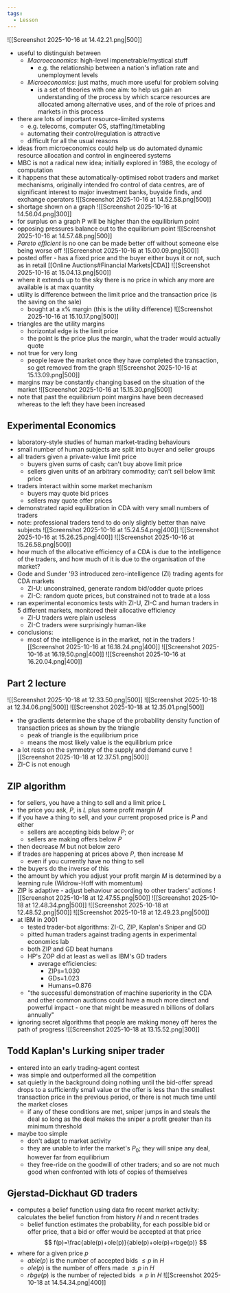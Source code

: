 ```yaml
---
tags:
  - Lesson
---
```

![[Screenshot 2025-10-16 at 14.42.21.png|500]]
- useful to distinguish between
	- *Macroeconomics*: high-level impenetrable/mystical stuff
		- e.g. the relationship between a nation's inflation rate and unemployment levels
	- *Microeconomics*: just maths, much more useful for problem solving
		- is a set of theories with one aim: to help us gain an understanding of the process by which scarce resources are allocated among alternative uses, and of the role of prices and markets in this process
- there are lots of important resource-limited systems
	- e.g. telecoms, computer OS, staffing/timetabling
	- automating their control/regulation is attractive 
	- difficult for all the usual reasons
- ideas from microeconomics could help us do automated dynamic resource allocation and control in engineered systems
- MBC is not a radical new idea; initially explored in 1988, the ecology of computation 
- it happens that these automatically-optimised robot traders and market mechanisms, originally intended fro control of data centres, are of significant interest to major investment banks, buyside finds, and exchange operators
![[Screenshot 2025-10-16 at 14.52.58.png|500]]
- shortage shown on a graph
![[Screenshot 2025-10-16 at 14.56.04.png|300]]
- for surplus on a graph P will be higher than the equilibrium point
- opposing pressures balance out to the equilibrium point
![[Screenshot 2025-10-16 at 14.57.48.png|500]]
- *Pareto efficient* is no one can be made better off without someone else being worse off
![[Screenshot 2025-10-16 at 15.00.09.png|500]]
- posted offer - has a fixed price and the buyer either buys it or not, such as in retail
[[Online Auctions#Financial Markets|CDA]]
![[Screenshot 2025-10-16 at 15.04.13.png|500]]
- where it extends up to the sky there is no price in which any more are available is at max quantity
- utility is difference between the limit price and the transaction price (is the saving on the sale)
	- bought at a x% margin (this is the utility difference)
![[Screenshot 2025-10-16 at 15.10.17.png|500]]
- triangles are the utility margins
	- horizontal edge is the limit price
	- the point is the price plus the margin, what the trader would actually quote
- not true for very long
	- people leave the market once they have completed the transaction, so get removed from the graph
![[Screenshot 2025-10-16 at 15.13.09.png|500]]
- margins may be constantly changing based on the situation of the market
![[Screenshot 2025-10-16 at 15.15.30.png|500]]
- note that past the equilibrium point margins have been decreased whereas to the left they have been increased
## Experimental Economics
- laboratory-style studies of human market-trading behaviours
- small number of human subjects are split into buyer and seller groups
- all traders given a private-value limit price
	- buyers given sums of cash; can't buy above limit price
	- sellers given units of an arbitrary commodity; can't sell below limit price
- traders interact within some market mechanism
	- buyers may quote bid prices
	- sellers may quote offer prices
- demonstrated rapid equilibration in CDA with very small numbers of traders
- note: professional traders tend to do only slightly better than naive subjects
![[Screenshot 2025-10-16 at 15.24.54.png|400]]
![[Screenshot 2025-10-16 at 15.26.25.png|400]]
![[Screenshot 2025-10-16 at 15.26.58.png|500]]
- how much of the allocative efficiency of a CDA is due to the intelligence of the traders, and how much of it is due to the organisation of the market?
- Gode and Sunder '93 introduced zero-intelligence (ZI) trading agents for CDA markets
	- ZI-U: unconstrained, generate random bid/odder quote prices
	- ZI-C: random quote prices, but constrained not to trade at a loss
- ran experimental economics tests with ZI-U, ZI-C and human traders in 5 different markets, monitored their allocative efficiency
	- ZI-U traders were plain useless
	- ZI-C traders were surprisingly human-like
- conclusions:
	- most of the intelligence is in the market, not in the traders
![[Screenshot 2025-10-16 at 16.18.24.png|400]]
![[Screenshot 2025-10-16 at 16.19.50.png|400]]
![[Screenshot 2025-10-16 at 16.20.04.png|400]]
## Part 2 lecture
![[Screenshot 2025-10-18 at 12.33.50.png|500]]
![[Screenshot 2025-10-18 at 12.34.06.png|500]]
![[Screenshot 2025-10-18 at 12.35.01.png|500]]
- the gradients determine the shape of the probability density function of transaction prices as shown by the triangle
	- peak of triangle is the equilibrium price
	- means the most likely value is the equilibrium price
- a lot rests on the symmetry of the supply and demand curve
![[Screenshot 2025-10-18 at 12.37.51.png|500]]
- ZI-C is not enough
## ZIP algorithm
- for sellers, you have a thing to sell and a limit price $L$ 
- the price you ask, $P$, is $L$ plus some profit margin $M$
- if you have a thing to sell, and your current proposed price is $P$ and either
	- sellers are accepting bids below $P$; or
	- sellers are making offers below $P$
- then decrease $M$ but not below zero
- if trades are happening at prices above $P$, then increase $M$ 
	- even if you currently have no thing to sell
- the buyers do the inverse of this
- the amount by which you adjust your profit margin $M$ is determined by a learning rule (Widrow-Hoff with momentum)
- ZIP is adaptive - adjust behaviour according to other traders' actions
![[Screenshot 2025-10-18 at 12.47.55.png|500]]
![[Screenshot 2025-10-18 at 12.48.34.png|500]]
![[Screenshot 2025-10-18 at 12.48.52.png|500]]
![[Screenshot 2025-10-18 at 12.49.23.png|500]]
- at IBM in 2001
	- tested trader-bot algorithms: ZI-C, ZIP, Kaplan's Sniper and GD
	- pitted human traders against trading agents in experimental economics lab
	- both ZIP and GD beat humans
	- HP's ZOP did at least as well as IBM's GD traders
		- average efficiencies: 
			- ZIPs=1.030
			- GDs=1.023
			- Humans=0.876
	- "the successful demonstration of machine superiority in the CDA and other common auctions could have a much more direct and powerful impact  - one that might be measured n billions of dollars annually"
- ignoring secret algorithms that people are making money off heres the path of progress
![[Screenshot 2025-10-18 at 13.15.52.png|300]]
## Todd Kaplan's Lurking sniper trader
- entered into an early trading-agent contest
- was simple and outperformed all the competition 
- sat quietly in the background doing nothing until the bid-offer spread drops to a sufficiently small value or the offer is less than the smallest transaction price in the previous period, or there is not much time until the market closes
	- if any of these conditions are met, sniper jumps in and steals the deal so long as the deal makes the sniper a profit greater than its minimum threshold
- maybe too simple
	- don't adapt to market activity
	- they are unable to infer the market's $P_0$; they will snipe any deal, however far from equilibrium
	- they free-ride on the goodwill of other traders; and so are not much good when confronted with lots of copies of themselves
## Gjerstad-Dickhaut GD traders
- computes a belief function using data fro recent market activity: calculates the belief function from history $H$ and $n$ recent trades
	- belief function estimates the probability, for each possible bid or offer price, that a bid or offer would be accepted at that price
$$
f(p)=\frac{able(p)+ole(p)}{able(p)+ole(p)+rbge(p)}
$$
- where for a given price $p$
	- $able(p)$ is the number of accepted bids $\leq p$ in $H$
	- $ole(p)$ is the number of offers made $\leq p$ in $H$
	- $rbge(p)$ is the number of rejected bids $\geq p$ in $H$
![[Screenshot 2025-10-18 at 14.54.34.png|400]]
